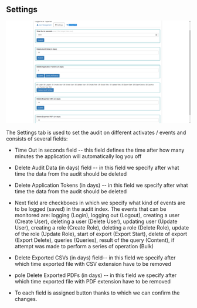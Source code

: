 Settings
--------

![](/./media/media/image60.png)

The Settings tab is used to set the audit on different activates /
events and consists of several fields:

-   Time Out in seconds field -- this field defines the time after how
    many minutes the application will automatically log you off

-   Delete Audit Data (in days) field -- in this field we specify after
    what time the data from the audit should be deleted

-   Delete Application Tokens (in days) -- in this field we specify
    after what time the data from the audit should be deleted

-   Next field are checkboxes in which we specify what kind of events
    are to be logged (saved) in the audit index. The events that can be
    monitored are: logging (Login), logging out (Logout), creating a
    user (Create User), deleting a user (Delete User), updating user
    (Update User), creating a role (Create Role), deleting a role
    (Delete Role), update of the role (Update Role), start of export
    (Export Start), delete of export (Export Delete), queries (Queries),
    result of the query (Content), if attempt was made to perform a
    series of operation (Bulk)

-   Delete Exported CSVs (in days) field-- in this field we specify
    after which time exported file with CSV extension have to be removed

-   pole Delete Exported PDFs (in days) -- in this field we specify
    after which time exported file with PDF extension have to be removed

-   To each field is assigned button thanks to which we can confirm the
    changes.
